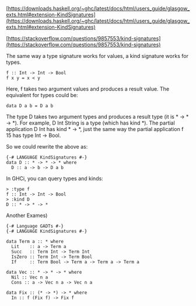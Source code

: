 [https://downloads.haskell.org/~ghc/latest/docs/html/users_guide/glasgow_exts.html#extension-KindSignatures](https://downloads.haskell.org/~ghc/latest/docs/html/users_guide/glasgow_exts.html#extension-KindSignatures)

[https://stackoverflow.com/questions/9857553/kind-signatures](https://stackoverflow.com/questions/9857553/kind-signatures)

The same way a type signature works for values, a kind signature works for types.
```
f :: Int -> Int -> Bool
f x y = x < y
```
Here, f takes two argument values and produces a result value. The equivalent for types could be:
```
data D a b = D a b
```
The type D takes two argument types and produces a result type (it is * -> * -> *). For example, D Int String is a type (which has kind *). The partial application D Int has kind * -> *, just the same way the partial application f 15 has type Int -> Bool.

So we could rewrite the above as:
```
{-# LANGUAGE KindSignatures #-}
data D :: * -> * -> * where
  D :: a -> b -> D a b
```
In GHCi, you can query types and kinds:
```
> :type f
f :: Int -> Int -> Bool
> :kind D
D :: * -> * -> *
```

Another Exames)
```
{-# Language GADTs #-}
{-# LANGUAGE KindSignatures #-}

data Term a :: * where
  Lit    :: a -> Term a
  Succ   :: Term Int -> Term Int
  IsZero :: Term Int -> Term Bool
  If     :: Term Bool -> Term a -> Term a -> Term a

data Vec :: * -> * -> * where
  Nil :: Vec n a
  Cons :: a -> Vec n a -> Vec n a

data Fix :: (* -> *) -> * where
  In :: f (Fix f) -> Fix f
```
